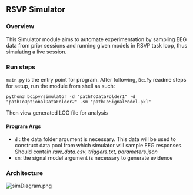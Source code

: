 ## RSVP Simulator

### Overview

This Simulator module aims to automate experimentation by sampling EEG data from prior sessions and
running given models
in RSVP task loop, thus simulating a
live session.

### Run steps

`main.py` is the entry point for program. After following, `BciPy` readme steps for setup, run the
module from shell as
such:

``python3 bcipy/simulator -d "pathToDataFolder1" -d "pathToOptionalDataFolder2" -sm "pathToSignalModel.pkl"``

Then view generated LOG file for analysis

#### Program Args

- `d` : the data folder argument is necessary. This data will be used to construct data pool from
  which simulator will
  sample EEG responses. Should contain
  _raw_data.csv_, _triggers.txt_, _parameters.json_
- `sm`: the signal model argument is necessary to generate evidence

### Architecture

![simDiagram.png](res/simDiagram.png)


